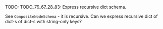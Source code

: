 
TODO: TODO_79_67_28_83: Express recursive dict schema.

See `CompositeNodeSchema` - it is recursive.
Can we express recursive dict of dict-s of dict-s with string-only keys?
